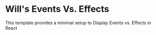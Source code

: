 # Will's Events Vs. Effects

This template provides a minimal setup to Display Events vs. Effects in React
